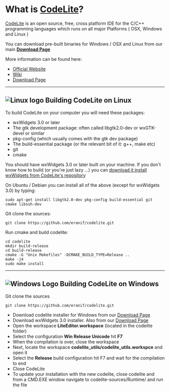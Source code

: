 
What is [CodeLite][2]?
====

[CodeLite][3] is an open source, free, cross platform IDE for the C/C++ programming languages which runs on all major Platforms ( OSX, Windows and Linux )

You can download pre-built binaries for Windows / OSX and Linux from our main **[Download Page][4]**

More information can be found here:

 - [Official Website][5]
 - [Wiki][6]
 - [Download Page][11]
 
----------


![Linux logo][7] Building CodeLite on Linux
----

To build CodeLite on your computer you will need these packages:

 - wxWidgets 3.0 or later
 - The gtk development package: often called libgtk2.0-dev or wxGTK-devel or similar
 - pkg-config (which usually comes with the gtk dev package)
 - The build-essential package (or the relevant bit of it: g++, make etc)
 - git
 - cmake

You should have wxWidgets 3.0 or later built on your machine. If you don't know how to build (or you're just lazy ...) you can [download it install wxWidgets from CodeLite's repository][8]


On Ubuntu / Debian you can install all of the above (except for wxWidgets 3.0) by typing:

    sudo apt-get install libgtk2.0-dev pkg-config build-essential git cmake libssh-dev

Git clone the sources:

    git clone https://github.com/eranif/codelite.git

Run cmake and build codelite:

    cd codelite
    mkdir build-release
    cd build-release
    cmake -G "Unix Makefiles" -DCMAKE_BUILD_TYPE=Release ..
    make -j4
    sudo make install

----------

![Windows Logo][9] Building CodeLite on Windows
----
Git clone the sources

    git clone https://github.com/eranif/codelite.git


 - Download codelite installer for Windows from our [Download Page][10]
 - Download wxWidgets 3.0 installer. Also from our [Download Page][11]
 - Open the workspace **LiteEditor.workspace** (located in the codelite folder)
 - Select the configuration **Win Release Unicode** hit **F7**
 - When the compilation is over, close the workspace
 - Next, locate the workspace **codelite_utils/codelite_utils.workspce** and open it
 - Select the **Release** build configuration hit F7 and wait for the compilation to end
 - Close CodeLite
 - To update your installation with the new codelite, close codelite and from a CMD.EXE window navigate to codelite-sources/Runtime/ and run the file 


  [1]: http://codelite.org/images/logo.png
  [2]: http://codelite.org
  [3]: http://codelite.org
  [4]: http://codelite.org/support.php
  [5]: http://codelite.org
  [6]: http://wiki.codelite.org
  [7]: http://wxcrafter.codelite.org/img/linux.png
  [8]: http://www.codelite.org/LiteEditor/WxWidgets30Binaries
  [9]: http://wxcrafter.codelite.org/img/windows.png
  [10]: http://codelite.org/support.php
  [11]: http://codelite.org/support.php
